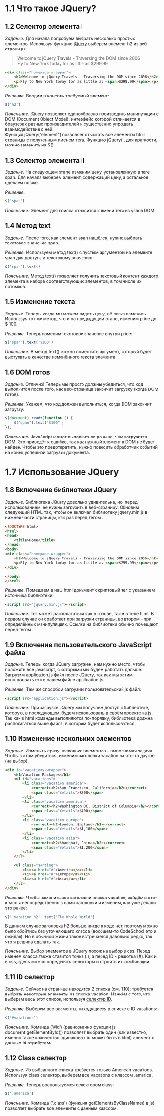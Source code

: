 # 1.1 Что такое JQuery?

## 1.2 Селектор элемента I

_Задание._
Для начала попробуем выбрать несколько простых элементов. Используя функцию [jQuery](http://api.jquery.com/element-selector/) выберем элемент h2 из веб страницы:
>Welcome to jQuery Travels - Traversing the DOM since 2006   
Fly to New York today for as little as $299.99   
```html
<div class="homepage-wrapper">
    <h2>Welcome to jQuery Travels - Traversing the DOM since 2006</h2>
    <p>Fly to New York today for as little as <span>$299.99</span></p>
</div>
```

_Решение._
Вводим в консоль требуемый элемент:
```javascript
$('h2')
```

_Пояснение._
jQuery позволяет единообразно производить манипуляции с DOM (Document Object Model), интерфейс которой отличается в браузерах разных производителей и существенно упрощать взаимодействие с ней.   
Функция jQuery("element") позволяет отыскать все элементы html страницы с полученным именем тега. Функцию jQuery(), для краткости, можно заменить на $().

## 1.3 Селектор элемента II

_Задание._
На следующем этапе изменим цену, установленную в теге span. Для начала выберем элемент, содержащий цену, а остальное сделаем позже. 

_Решение._
```javascript
$('span')
```

_Пояснение._
Элемент для поиска относится к имени тега из узлов DOM.

## 1.4 Метод text

_Задание._
После того, как элемент span нашёлся, нужно выбрать текстовое значение span. 

_Решение._
Используем метод text() с пустым аргументом на элементе span для доступа к текстовому значению:
```javascript
$('span').­text()
```

_Пояснение._
Метод text() позволяет получить текстовый контент каждого элемента в наборе соответствующих элементов, в том числе их потомков.

## 1.5 Изменение текста

_Задание._
Теперь, когда мы можем видеть цену, её легко изменить. Используя тот же метод, что и на предыдущем этапе, изменим price до $ 100.

_Решение._
Теперь изменим текстовое значение внутри price:
```javascript
$('span').text('$100')
```

_Пояснение._
В метод text() можно поместить аргумент, который будет выступать в качестве изменённого текста элемента.

## 1.6 DOM готов

_Задание._
Отлично! Теперь мы просто должны убедиться, что код выполнится после того, как веб-страница закончит загрузку (когда DOM готов).

_Решение._
Укажем, что код должен выполниться, когда DOM закончит загрузку:
```javascript
$(document).ready(function () {
    $("span").text("$100");
});
```

_Пояснение._
JavaScript может выполниться раньше, чем загрузится DOM. Это приведёт к ошибке, так как нужный элемент в DOM не будет найден. Чтобы это предотвратить, нужно повесить обработчик событий на конец успешной загрузки документа.

# 1.7 Использование JQuery

## 1.8 Включение библиотеки JQuery

_Задание._
Библиотека JQuery довольно удивительна, но, перед использованием, её нужно загрузить в веб-страницу. Обновим следующий HTML так, чтобы он включал библиотеку jquery.min.js в нижней части страницы, как раз перед тегом </body>.
```html
<!DOCTYPE html>
<html>
<head>
    <title>Home</title>
</head>
<body>
<div class="homepage-wrapper">
    <h2>Welcome to jQuery Travels - Traversing the DOM since 2006</h2>
    <p>Fly to New York today for as little as <span>$299.99</span></p>
</div>

</body>
</html>
```

_Решение._
Помещаем в наш html документ скриптовый тег с указанием источника библиотеки:
```html
<script src="jquery.min.js"></script>
```

_Пояснение._
Тег <script></script> может располагаться как в голове, так и в теле html. В первом случае он сработает при загрузки страницы, во втором - при определённых манипуляциях. Ссылки на библиотеки обычно помещают перед тегом </body>.

## 1.9 Включение пользовательского JavaScript файла

_Задание._
Теперь, когда JQuery загружен, нам нужно место, чтобы положить все javascript, с которыми мы будем работать дальше. Загрузим application.js файл после JQuery, так как мы хотим использовать его в нашем файле application.js.

_Решение._
Тем же способом загрузим пользовательский js файл:
```html
<script src="application.js"></script>
```

_Пояснение._
При загрузке JQuery мы получаем доступ к библеотеке, которую, в последующем, будем использовать в своём проекте на js. Так как в html команды выполняются по-порядку, библиотека должна располагаться выше файла, в котором будет использоваться.

## 1.10 Изменение нескольких элементов

_Задание._
Изменить сразу несколько элементов - выполнимая задача. Чтобы в этом убедиться, изменим заголовки vacation на что-то другое (на выбор).
```html
<div id="vacations-wrapper">
    <h1>Vacation Packages</h1>
    <ul id="vacations">
        <li class="vacation america">
            <correct><h2>San Francisco, California</h2></correct>
            <span class="details">$700</span>
        </li>
        <li class="vacation america">
            <correct><h2>Washington DC, District of Columbia</h2></correct>
            <span class="details">$400</span>
        </li>
        <li class="vacation europe">
            <correct><h2>London, England</h2></correct>
            <span class="details">$1,100</span>
        </li>
        <li class="vacation asia">
            <correct><h2>Shanghai, China</h2></correct>
            <span class="details">$1,200</span>
        </li>
    </ul>

    <ul class="sorting">
        <li><a href="#">America</a></li>
        <li><a href="#">Europe</a></li>
        <li><a href="#">Asia</a></li>
    </ul>
</div>
```

_Решение._
Чтобы изменить все заголовки класса vacati­on, зайдём в этот класс и непосредственно в сами заголовки и изменим, как уже делали это ранее:
```javascript
$('.vacati­on h2').­text('The Whole­ World­')
```
В данном случае заголовка h2 больше нигде в коде нет, поэтому можно было обойтись без уточняющего класса (вообщем-то CodeSchool это и ожидал). Но в обычной жизни такое встречается давольно редко, так что я решила сделать так.

_Пояснение._
Выбор элементов в JQuery похож на выбор в css. Перед именем класса также ставится точка (.), а перед ID - решотка (#). Как и в css, здесь можно определять селекторы и строить их комбинации.

##  1.11 ID селектор

_Задание._
Сейчас на странице находятся 2 списка (см. 1.10); требуется выбрать некоторые элементы из списка vacation. Начнём с того, что выберем весь этот список, используя [селектор ID](http://api.jquery.com/id-selector/). 

_Решение._
Выберем все элементы, находящиеся в списке с ID vacations:
```javascript
$('#vacati­ons')
```

_Пояснение._
Команда ('#id') (равнозначно функции js document.getElementById()) позволяет выбрать один (как известно, именно такое количество одинаковых id может быть в html) элемент с данным id атрибутом.

## 1.12 Class селектор

_Задание._
Из выбранного списка требуется только American vacations. Используя class селектор, выберем все vacations с классом .america.

_Решение._
Теперь воспользуемся селектором class:
```javascript
$('.americ­a')
```

_Пояснение._
Команда ('.class') (функция getElementsByClassName() в js) позволяет выбрать все элементы с данным классом.
